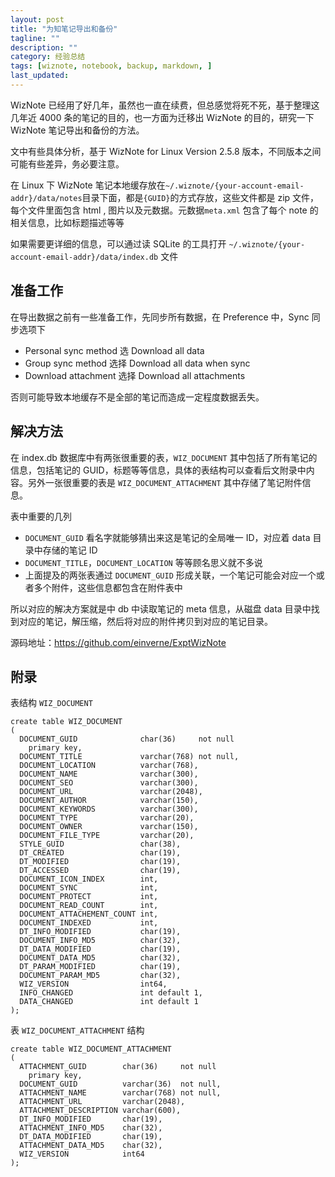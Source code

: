```yaml
---
layout: post
title: "为知笔记导出和备份"
tagline: ""
description: ""
category: 经验总结
tags: [wiznote, notebook, backup, markdown, ]
last_updated:
---
```


WizNote 已经用了好几年，虽然也一直在续费，但总感觉将死不死，基于整理这几年近 4000 条的笔记的目的，也一方面为迁移出 WizNote 的目的，研究一下 WizNote 笔记导出和备份的方法。

文中有些具体分析，基于 WizNote for Linux Version 2.5.8 版本，不同版本之间可能有些差异，务必要注意。

在 Linux 下 WizNote 笔记本地缓存放在`~/.wiznote/{your-account-email-addr}/data/notes`目录下面，都是`{GUID}`的方式存放，这些文件都是 zip 文件，每个文件里面包含 html , 图片以及元数据。元数据`meta.xml` 包含了每个 note 的相关信息，比如标题描述等等

如果需要更详细的信息，可以通过读 SQLite 的工具打开 `~/.wiznote/{your-account-email-addr}/data/index.db` 文件

## 准备工作
在导出数据之前有一些准备工作，先同步所有数据，在 Preference 中，Sync 同步选项下

- Personal sync method 选 Download all data
- Group sync method 选择 Download all data when sync
- Download attachment 选择 Download all attachments

否则可能导致本地缓存不是全部的笔记而造成一定程度数据丢失。

## 解决方法
在 index.db 数据库中有两张很重要的表，`WIZ_DOCUMENT` 其中包括了所有笔记的信息，包括笔记的 GUID，标题等等信息，具体的表结构可以查看后文附录中内容。另外一张很重要的表是 `WIZ_DOCUMENT_ATTACHMENT` 其中存储了笔记附件信息。

表中重要的几列

- `DOCUMENT_GUID` 看名字就能够猜出来这是笔记的全局唯一 ID，对应着 data 目录中存储的笔记 ID
- `DOCUMENT_TITLE`，`DOCUMENT_LOCATION` 等等顾名思义就不多说
- 上面提及的两张表通过 `DOCUMENT_GUID` 形成关联，一个笔记可能会对应一个或者多个附件，这些信息都包含在附件表中

所以对应的解决方案就是中 db 中读取笔记的 meta 信息，从磁盘 data 目录中找到对应的笔记，解压缩，然后将对应的附件拷贝到对应的笔记目录。

源码地址：<https://github.com/einverne/ExptWizNote>

## 附录

表结构 `WIZ_DOCUMENT`

    create table WIZ_DOCUMENT
    (
      DOCUMENT_GUID              char(36)     not null
        primary key,
      DOCUMENT_TITLE             varchar(768) not null,
      DOCUMENT_LOCATION          varchar(768),
      DOCUMENT_NAME              varchar(300),
      DOCUMENT_SEO               varchar(300),
      DOCUMENT_URL               varchar(2048),
      DOCUMENT_AUTHOR            varchar(150),
      DOCUMENT_KEYWORDS          varchar(300),
      DOCUMENT_TYPE              varchar(20),
      DOCUMENT_OWNER             varchar(150),
      DOCUMENT_FILE_TYPE         varchar(20),
      STYLE_GUID                 char(38),
      DT_CREATED                 char(19),
      DT_MODIFIED                char(19),
      DT_ACCESSED                char(19),
      DOCUMENT_ICON_INDEX        int,
      DOCUMENT_SYNC              int,
      DOCUMENT_PROTECT           int,
      DOCUMENT_READ_COUNT        int,
      DOCUMENT_ATTACHEMENT_COUNT int,
      DOCUMENT_INDEXED           int,
      DT_INFO_MODIFIED           char(19),
      DOCUMENT_INFO_MD5          char(32),
      DT_DATA_MODIFIED           char(19),
      DOCUMENT_DATA_MD5          char(32),
      DT_PARAM_MODIFIED          char(19),
      DOCUMENT_PARAM_MD5         char(32),
      WIZ_VERSION                int64,
      INFO_CHANGED               int default 1,
      DATA_CHANGED               int default 1
    );

表 `WIZ_DOCUMENT_ATTACHMENT` 结构

    create table WIZ_DOCUMENT_ATTACHMENT
    (
      ATTACHMENT_GUID        char(36)     not null
        primary key,
      DOCUMENT_GUID          varchar(36)  not null,
      ATTACHMENT_NAME        varchar(768) not null,
      ATTACHMENT_URL         varchar(2048),
      ATTACHMENT_DESCRIPTION varchar(600),
      DT_INFO_MODIFIED       char(19),
      ATTACHMENT_INFO_MD5    char(32),
      DT_DATA_MODIFIED       char(19),
      ATTACHMENT_DATA_MD5    char(32),
      WIZ_VERSION            int64
    );

